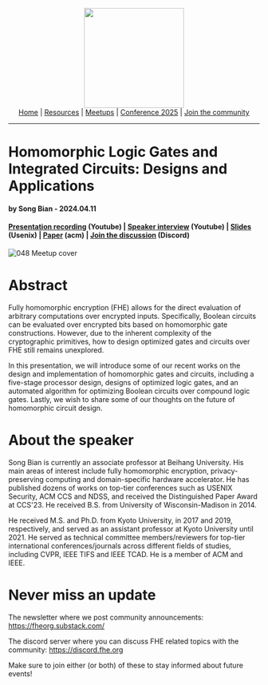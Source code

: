 <!-- Main header navigation -->
<p align="center">
  <img width="200" src="https://user-images.githubusercontent.com/5758427/180978488-db825482-5a58-4c7c-9589-c494a6f0be04.png"><br/>
  <a href="https://fhe-org.github.io">Home</a> | <a href="https://fhe-org.github.io/resources">Resources</a> | <a href="https://fhe-org.github.io/meetups/">Meetups</a> | <a href="https://fhe-org.github.io/conferences/conference-2025/">Conference 2025</a> | <a href="https://fhe-org.github.io/community">Join the community</a>
</p>
<hr/>
<!-- /Main header navigation -->


# Homomorphic Logic Gates and Integrated Circuits: Designs and Applications
#### by Song Bian - 2024.04.11
#### <a href="https://www.youtube.com/watch?v=QeBFLtTkFXU&list=PLnbmMskCVh1chnSM8Jjy6Nk3IH6fpn7MM&index=1">Presentation recording</a> (Youtube) | <a href="https://www.youtube.com/watch?v=Q8MWB6gs2xE&list=PLnbmMskCVh1e3EGYBGrAg1q-cVE5fM6O4&index=9">Speaker interview</a> (Youtube) | <a href="https://www.usenix.org/conference/usenixsecurity21/presentation/matsuoka">Slides</a> (Usenix) | <a href="https://dl.acm.org/doi/abs/10.1145/3474366.3486927">Paper</a> (acm) | <a href="https://discord.fhe.org">Join the discussion</a> (Discord)

![048 Meetup cover](https://github.com/FHE-org/fhe-org.github.io/assets/37557436/f606f3a0-2a23-4c1a-a047-86b6d3c2248a)

# Abstract

Fully homomorphic encryption (FHE) allows for the direct evaluation of arbitrary computations over encrypted inputs. Specifically, Boolean circuits can be evaluated over encrypted bits based on homomorphic gate constructions. However, due to the inherent complexity of the cryptographic primitives, how to design optimized gates and circuits over FHE still remains unexplored.

In this presentation, we will introduce some of our recent works on the design and implementation of homomorphic gates and circuits, including a five-stage processor design, designs of optimized logic gates, and an automated algorithm for optimizing Boolean circuits over compound logic gates. Lastly, we wish to share some of our thoughts on the future of homomorphic circuit design.


# About the speaker

Song Bian is currently an associate professor at Beihang University. His main areas of interest include fully homomorphic encryption, privacy-preserving computing and domain-specific hardware accelerator. He has published dozens of works on top-tier conferences such as USENIX Security, ACM CCS and NDSS, and received the Distinguished Paper Award at CCS'23. He received B.S. from University of Wisconsin-Madison in 2014.

He received M.S. and Ph.D. from Kyoto University, in 2017 and 2019, respectively, and served as an assistant professor at Kyoto University until 2021. He served as technical committee members/reviewers for top-tier international conferences/journals across different fields of studies, including CVPR, IEEE TIFS and IEEE TCAD. He is a member of ACM and IEEE.

# Never miss an update

The newsletter where we post community announcements: https://fheorg.substack.com/

The discord server where you can discuss FHE related topics with the community: https://discord.fhe.org

Make sure to join either (or both) of these to stay informed about future events!
